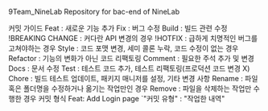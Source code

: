 9Team_NineLab
Repository for bac-end of NineLab

커밋 가이드
Feat : 새로운 기능 추가
Fix : 버그 수정
Build : 빌드 관련 수정
!BREAKING CHANGE : 커다란 API 변경의 경우
!HOTFIX : 급하게 치명적인 버그를 고쳐야하는 경우
Style : 코드 포맷 변경, 세미 콜론 누락, 코드 수정이 없는 경우
Refactor : 기능의 변화가 아닌 코드 리팩토링
Comment : 필요한 주석 추가 및 변경
Docs : 문서 수정
Test : 테스트 코드 추가, 테스트 리팩토링(프로덕션 코드 변경 X)
Chore : 빌드 테스트 업데이트, 패키지 매니저를 설정, 기타 변경 사항
Rename : 파일 혹은 폴더명을 수정하거나 옮기는 작업만인 경우
Remove : 파일을 삭제하는 작업만 수행한 경우
커밋 형식
Feat: Add Login page
`"커밋 유형" : "작업한 내역"

